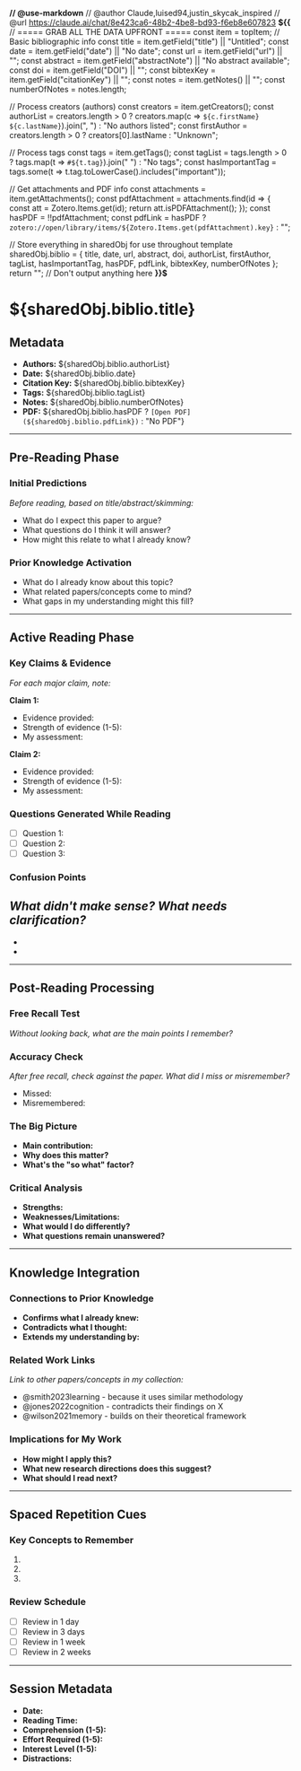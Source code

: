 **// @use-markdown**
// @author Claude,luised94,justin_skycak_inspired
// @url https://claude.ai/chat/8e423ca6-48b2-4be8-bd93-f6eb8e607823
**${{**
// ===== GRAB ALL THE DATA UPFRONT =====
const item = topItem;
// Basic bibliographic info
const title = item.getField("title") || "Untitled";
const date = item.getField("date") || "No date";
const url = item.getField("url") || "";
const abstract = item.getField("abstractNote") || "No abstract available";
const doi = item.getField("DOI") || "";
const bibtexKey = item.getField("citationKey") || "";
const notes = item.getNotes() || "";
const numberOfNotes = notes.length;

// Process creators (authors)
const creators = item.getCreators();
const authorList = creators.length > 0
 ? creators.map(c => `${c.firstName} ${c.lastName}`).join(", ")
 : "No authors listed";
const firstAuthor = creators.length > 0
 ? creators[0].lastName
 : "Unknown";

// Process tags
const tags = item.getTags();
const tagList = tags.length > 0
 ? tags.map(t => `#${t.tag}`).join(" ")
 : "No tags";
const hasImportantTag = tags.some(t => t.tag.toLowerCase().includes("important"));

// Get attachments and PDF info
const attachments = item.getAttachments();
const pdfAttachment = attachments.find(id => {
 const att = Zotero.Items.get(id);
 return att.isPDFAttachment();
});
const hasPDF = !!pdfAttachment;
const pdfLink = hasPDF ? `zotero://open/library/items/${Zotero.Items.get(pdfAttachment).key}` : "";

// Store everything in sharedObj for use throughout template
sharedObj.biblio = {
 title, date, url, abstract, doi,
 authorList, firstAuthor,
 tagList, hasImportantTag,
 hasPDF, pdfLink,
 bibtexKey, numberOfNotes
};
return ""; // Don't output anything here
**}}$**

# ${sharedObj.biblio.title}

## Metadata
- **Authors:** ${sharedObj.biblio.authorList}
- **Date:** ${sharedObj.biblio.date}
- **Citation Key:** ${sharedObj.biblio.bibtexKey}
- **Tags:** ${sharedObj.biblio.tagList}
- **Notes:** ${sharedObj.biblio.numberOfNotes}
- **PDF:** ${sharedObj.biblio.hasPDF ? `[Open PDF](${sharedObj.biblio.pdfLink})` : "No PDF"}

---

## Pre-Reading Phase

### Initial Predictions
*Before reading, based on title/abstract/skimming:*
- What do I expect this paper to argue?
- What questions do I think it will answer?
- How might this relate to what I already know?

### Prior Knowledge Activation
- What do I already know about this topic?
- What related papers/concepts come to mind?
- What gaps in my understanding might this fill?

---

## Active Reading Phase

### Key Claims & Evidence
*For each major claim, note:*

**Claim 1:**
- Evidence provided:
- Strength of evidence (1-5):
- My assessment:

**Claim 2:**
- Evidence provided:
- Strength of evidence (1-5):
- My assessment:

### Questions Generated While Reading
- [ ] Question 1:
- [ ] Question 2:
- [ ] Question 3:

### Confusion Points
*What didn't make sense? What needs clarification?*
-
-
-

---

## Post-Reading Processing

### Free Recall Test
*Without looking back, what are the main points I remember?*

### Accuracy Check
*After free recall, check against the paper. What did I miss or misremember?*
- Missed:
- Misremembered:

### The Big Picture
- **Main contribution:** 
- **Why does this matter?**
- **What's the "so what" factor?**

### Critical Analysis
- **Strengths:**
- **Weaknesses/Limitations:**
- **What would I do differently?**
- **What questions remain unanswered?**

---

## Knowledge Integration

### Connections to Prior Knowledge
- **Confirms what I already knew:**
- **Contradicts what I thought:**
- **Extends my understanding by:**

### Related Work Links
*Link to other papers/concepts in my collection:*
- @smith2023learning - because it uses similar methodology
- @jones2022cognition - contradicts their findings on X
- @wilson2021memory - builds on their theoretical framework

### Implications for My Work
- **How might I apply this?**
- **What new research directions does this suggest?**
- **What should I read next?**

---

## Spaced Repetition Cues

### Key Concepts to Remember
1. 
2. 
3. 

### Review Schedule
- [ ] Review in 1 day
- [ ] Review in 3 days  
- [ ] Review in 1 week
- [ ] Review in 2 weeks

---

## Session Metadata
- **Date:** 
- **Reading Time:** 
- **Comprehension (1-5):** 
- **Effort Required (1-5):** 
- **Interest Level (1-5):** 
- **Distractions:**
